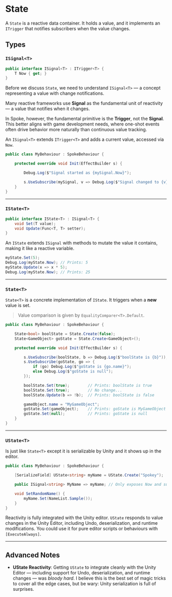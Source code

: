 # State

A `State` is a reactive data container. It holds a value, and it implements an `ITrigger` that notifies subscribers when the value changes.

## Types

### `ISignal<T>`

```csharp
public interface ISignal<T> : ITrigger<T> {
    T Now { get; }
}
```

Before we discuss `State`, we need to understand `ISignal<T>` — a concept representing a value with change notifications.

Many reactive frameworks use **Signal** as the fundamental unit of reactivity — a value that notifies when it changes.

In Spoke, however, the fundamental primitive is the **Trigger**, not the **Signal**. This better aligns with game development needs, where one-shot events often drive behavior more naturally than continuous value tracking.

An `ISignal<T>` extends `ITrigger<T>` and adds a current value, accessed via `Now`.

```csharp
public class MyBehaviour : SpokeBehaviour {

    protected override void Init(EffectBuilder s) {

        Debug.Log($"Signal started as {mySignal.Now}");

        s.UseSubscribe(mySignal, v => Debug.Log($"Signal changed to {v}"));
    }
}
```

---

### `IState<T>`

```csharp
public interface IState<T> : ISignal<T> {
    void Set(T value);
    void Update(Func<T, T> setter);
}
```

An `IState` extends `ISignal` with methods to mutate the value it contains, making it like a reactive variable.

```csharp
myState.Set(5);
Debug.Log(myState.Now); // Prints: 5
myState.Update(x => x * 5);
Debug.Log(myState.Now); // Prints: 25
```

---

### `State<T>`

`State<T>` is a concrete implementation of `IState`. It triggers when a **new** value is set.

> Value comparison is given by `EqualityComparer<T>.Default`.

```csharp
public class MyBehaviour : SpokeBehaviour {

    State<bool> boolState = State.Create(false);
    State<GameObject> goState = State.Create<GameObject>();

    protected override void Init(EffectBuilder s) {

        s.UseSubscribe(boolState, b => Debug.Log($"boolState is {b}"));
        s.UseSubscribe(goState, go => {
            if (go) Debug.Log($"goState is {go.name}");
            else Debug.Log($"goState is null");
        });

        boolState.Set(true);        // Prints: boolState is true
        boolState.Set(true);        // No change...
        boolState.Update(b => !b);  // Prints: boolState is false

        gameObject.name = "MyGameObject";
        goState.Set(gameObject);    // Prints: goState is MyGameObject
        goState.Set(null);          // Prints: goState is null
    }
}
```

---

### `UState<T>`

Is just like `State<T>` except it is serializable by Unity and it shows up in the editor.

```csharp
public class MyBehaviour : SpokeBehaviour {

    [SerializeField] UState<string> myName = UState.Create("Spokey");

    public ISignal<string> MyName => myName; // Only exposes Now and subscribe

    void SetRandomName() {
        myName.Set(NameList.Sample());
    }
}
```

Reactivity is fully integrated with the Unity editor. `UState` responds to value changes in the Unity Editor, including Undo, deserialization, and runtime modifications. You could use it for pure editor scripts or behaviours with `[ExecuteAlways]`.

---

## Advanced Notes

- **UState Reactivity**: Getting `UState` to integrate cleanly with the Unity Editor — including support for Undo, deserialization, and runtime changes — was _bloody hard_. I believe this is the best set of magic tricks to cover all the edge cases, but be wary: Unity serialization is full of surprises.
